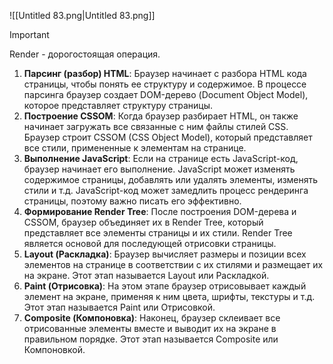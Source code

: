 ![[Untitled 83.png|Untitled 83.png]]

> [!important]  
> Render - дорогостоящая операция.  

1. **Парсинг (разбор) HTML**: Браузер начинает с разбора HTML кода страницы, чтобы понять ее структуру и содержимое. В процессе парсинга браузер создает DOM-дерево (Document Object Model), которое представляет структуру страницы.
2. **Построение CSSOM**: Когда браузер разбирает HTML, он также начинает загружать все связанные с ним файлы стилей CSS. Браузер строит CSSOM (CSS Object Model), который представляет все стили, примененные к элементам на странице.
3. **Выполнение JavaScript**: Если на странице есть JavaScript-код, браузер начинает его выполнение. JavaScript может изменять содержимое страницы, добавлять или удалять элементы, изменять стили и т.д. JavaScript-код может замедлить процесс рендеринга страницы, поэтому важно писать его эффективно.
4. **Формирование Render Tree**: После построения DOM-дерева и CSSOM, браузер объединяет их в Render Tree, который представляет все элементы страницы и их стили. Render Tree является основой для последующей отрисовки страницы.
5. **Layout (Раскладка)**: Браузер вычисляет размеры и позиции всех элементов на странице в соответствии с их стилями и размещает их на экране. Этот этап называется Layout или Раскладкой.
6. **Paint (Отрисовка)**: На этом этапе браузер отрисовывает каждый элемент на экране, применяя к ним цвета, шрифты, текстуры и т.д. Этот этап называется Paint или Отрисовкой.
7. **Composite (Компоновка)**: Наконец, браузер склеивает все отрисованные элементы вместе и выводит их на экране в правильном порядке. Этот этап называется Composite или Компоновкой.